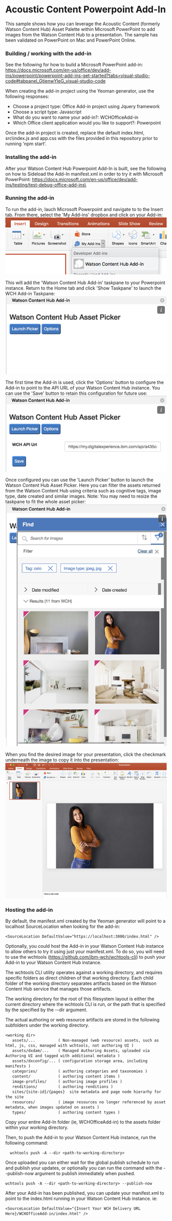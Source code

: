 # Acoustic Content Powerpoint Add-In

This sample shows how you can leverage the Acoustic Content (formerly Watson Content Hub) Asset Palette within Microsoft PowerPoint to add images from the Watson Content Hub to a presentation.  The sample has been validated on PowerPoint on Mac and PowerPoint Online. 

### Building / working with the add-in
See the following for how to build a Microsoft PowerPoint add-in:  https://docs.microsoft.com/en-us/office/dev/add-ins/powerpoint/powerpoint-add-ins-get-started?tabs=visual-studio-code#tabpanel_GtienwYleG_visual-studio-code

When creating the add-in project using the Yeoman generator, use the following responses:
  - Choose a project type: Office Add-in project using Jquery framework
  - Choose a script type: Javascript
  - What do you want to name your add-in?: WCHOfficeAdd-in
  - Which Office client application would you like to support?: Powerpoint

Once the add-in project is created, replace the default index.html, src\index.js and app.css with the files provided in this repository prior to running 'npm start'.  

### Installing the add-in
After your Watson Content Hub Powerpoint Add-In is built, see the following on how to Sideload the Add-In manifest.xml in order to try it with Microsoft PowerPoint:  https://docs.microsoft.com/en-us/office/dev/add-ins/testing/test-debug-office-add-ins\

### Running the add-in
To run the add-in, lauch Microsoft Powerpoint and navigate to to the Insert tab.  From there, select the 'My Add-ins' dropbox and click on your Add-in:
![Alt text](docs/insertAdd-In.png?raw=true "Insert WCH Add-in")

This will add the 'Watson Content Hub Add-in' taskpane to your Powerpoint instance.  Return to the Home tab and click  'Show Taskpane' to launch the WCH Add-in Taskpane:
![Alt text](docs/wchTaskpane.png?raw=true "WCH Add-in Taskpane")

The first time the Add-in is used, click the 'Options' button to configure the Add-in to point to the API URL of your Watson Content Hub instance.  You can use the 'Save' button to retain this configuration for future use:
![Alt text](docs/wchTaskpaneOptions.png?raw=true "WCH Add-in Options")

Once configured you can use the 'Launch Picker' button to launch the Watson Content Hub Asset Picker.  Here you can filter the assets returned from the Watson Content Hub using criteria such as cognitive tags, image type, date created and similar images.  Note:  You may need to resize the taskpane to fit the whole asset picker:
![Alt text](docs/wchAssetPicker.png?raw=true "WCH Asset Picker")

When you find the desired image for your presentation, click the checkmark underneath the image to copy it into the presentation: 
![Alt text](docs/insertWCHImage.png?raw=true "Insert WCH Image")

### Hosting the add-in
By default, the manifest.xml created by the Yeoman generator will point to a localhost SourceLocation when looking for the add-in:
    
    <SourceLocation DefaultValue="https://localhost:3000/index.html" />

Optionally, you could host the Add-in in your Watson Content Hub instance to allow others to try it using just your manifest.xml.  To do so, you will need to use the wchtools (https://github.com/ibm-wch/wchtools-cli) to push your Add-in to your Watson Content Hub instance.  

The wchtools CLI utility operates against a working directory, and requires specific folders as direct children of that working directory.  Each child folder of the working directory separates artifacts based on the Watson Content Hub service that manages those artifacts.

The working directory for the root of this filesystem layout is either the current directory where the wchtools CLI is run, or the path that is specified by the specified by the --dir argument.

  The actual authoring or web resource artifacts are stored in the following subfolders under the working directory.

    <working dir>
       assets/...          ( Non-managed (web resource) assets, such as html, js, css, managed with wchtools, not authoring UI )
       assets/dxdam/...    ( Managed Authoring Assets, uploaded via Authoring UI and tagged with additional metadata )
       assets/dxconfig/... ( configuration storage area, including manifests )
       categories/         ( authoring categories and taxonomies )
       content/            ( authoring content items )
       image-profiles/     ( authoring image profiles )
       renditions/         ( authoring renditions )
       sites/{site-id}/{pages}  site metadata and page node hierarhy for the site
       resources/          ( image resources no longer referenced by asset metadata, when images updated on assets )
       types/              ( authoring content types )

Copy your entire Add-In folder (ie, WCHOfficeAdd-in) to the assets folder within your working directory.

Then, to push the Add-in to your Watson Content Hub instance, run the following command:

      wchtools push -A --dir <path-to-working-directory>

Once uploaded you can either wait for the global publish schedule to run and publish your updates, or optionally you can run the command with the --publish-now argument to publish immediately when pushed.

    wchtools push -A --dir <path-to-working-directory> --publish-now
    
After your Add-in has been published, you can update your manifest.xml to point to the index.html running in your Watson Content Hub instance.  ie:

    <SourceLocation DefaultValue="{Insert Your WCH Delivery URL Here}/WCHOfficeAdd-in/index.html" />  
